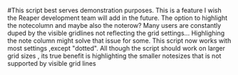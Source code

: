 #This script best serves demonstration purposes. This is a feature I wish the Reaper development team will add in the future.
The option to highlight the notecolumn and maybe also the noterow?
Many users are constantly duped by the visible gridlines not reflecting the grid settings...
Highlighing the note column might solve that issue for some.
This script now works with most settings ,except "dotted". 
All though the script should work on larger grid sizes , its true benefit is highlighting the smaller notesizes that is not supported by visible grid lines
